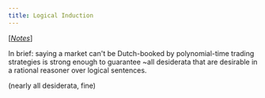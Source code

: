 ```yaml
---
title: Logical Induction
---
```


[[*Notes*](/notes)]

In brief: saying a market can't be Dutch-booked by polynomial-time trading strategies is strong enough to guarantee ~all desiderata that are desirable in a rational reasoner over logical sentences.

(nearly all desiderata, fine)


